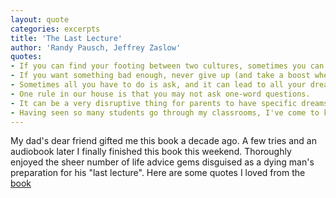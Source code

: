 ```yaml
---
layout: quote
categories: excerpts
title: 'The Last Lecture'
author: 'Randy Pausch, Jeffrey Zaslow'
quotes:
- If you can find your footing between two cultures, sometimes you can have the best of both worlds.
- If you want something bad enough, never give up (and take a boost when offered).
- Sometimes all you have to do is ask, and it can lead to all your dreams coming true.
- One rule in our house is that you may not ask one-word questions.
- It can be a very disruptive thing for parents to have specific dreams for their kids. As I see it, a parent's job is to encourage kids to develop a joy for life and a great urge to follow their own dreams. The best we can do is to help them develop a personal set of tools for the task.
- Having seen so many students go through my classrooms, I've come to know that a lot of parents don't realize the power of their words. Depending on a child's age and sense of self, an offhand comment from Mom or Dad can feel like a shove from a bulldozer.
---
```

My dad's dear friend gifted me this book a decade ago. A few tries and an audiobook later I finally finished this book this weekend. Thoroughly enjoyed the sheer number of life advice gems disguised as a dying man's preparation for his "last lecture". Here are some quotes I loved from the [book](https://www.amazon.com/dp/B00139VU7E)